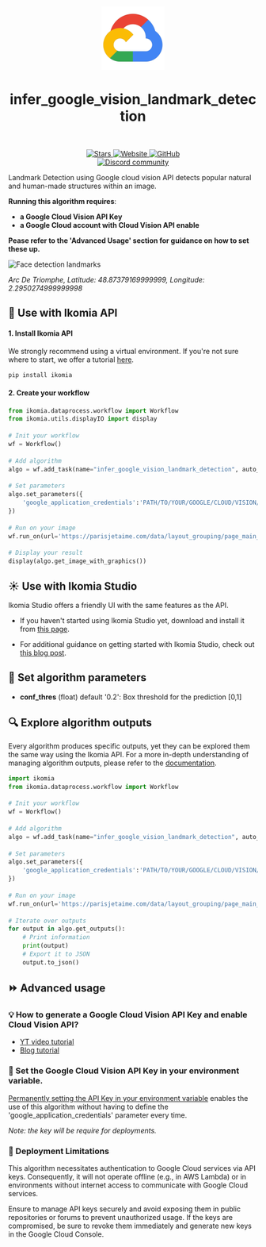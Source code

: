 <div align="center">
  <img src="images/cloud.png" alt="Algorithm icon">
  <h1 align="center">infer_google_vision_landmark_detection</h1>
</div>
<br />
<p align="center">
    <a href="https://github.com/Ikomia-hub/infer_google_vision_landmark_detection">
        <img alt="Stars" src="https://img.shields.io/github/stars/Ikomia-hub/infer_google_vision_landmark_detection">
    </a>
    <a href="https://app.ikomia.ai/hub/">
        <img alt="Website" src="https://img.shields.io/website/http/app.ikomia.ai/en.svg?down_color=red&down_message=offline&up_message=online">
    </a>
    <a href="https://github.com/Ikomia-hub/infer_google_vision_landmark_detection/blob/main/LICENSE.md">
        <img alt="GitHub" src="https://img.shields.io/github/license/Ikomia-hub/infer_google_vision_landmark_detection.svg?color=blue">
    </a>    
    <br>
    <a href="https://discord.com/invite/82Tnw9UGGc">
        <img alt="Discord community" src="https://img.shields.io/badge/Discord-white?style=social&logo=discord">
    </a> 
</p>


Landmark Detection using Google cloud vision API detects popular natural and human-made structures within an image. 

**Running this algorithm requires**: 
- **a Google Cloud Vision API Key**
- **a Google Cloud account with Cloud Vision API enable**

**Pease refer to the 'Advanced Usage' section for guidance on how to set these up.**


![Face detection landmarks](https://raw.githubusercontent.com/Ikomia-hub/infer_google_vision_landmark_detection/main/images/output.jpg)

*Arc De Triomphe, Latitude: 48.87379169999999, Longitude: 2.2950274999999998*


## :rocket: Use with Ikomia API

#### 1. Install Ikomia API

We strongly recommend using a virtual environment. If you're not sure where to start, we offer a tutorial [here](https://www.ikomia.ai/blog/a-step-by-step-guide-to-creating-virtual-environments-in-python).

```sh
pip install ikomia
```

#### 2. Create your workflow


```python
from ikomia.dataprocess.workflow import Workflow
from ikomia.utils.displayIO import display

# Init your workflow
wf = Workflow()

# Add algorithm
algo = wf.add_task(name="infer_google_vision_landmark_detection", auto_connect=True)

# Set parameters
algo.set_parameters({
    'google_application_credentials':'PATH/TO/YOUR/GOOGLE/CLOUD/VISION/API/KEY.json '
})

# Run on your image
wf.run_on(url='https://parisjetaime.com/data/layout_grouping/page_main_image/55936_arc-de-triomphe.600w.jpg?ver=1674065256')

# Display your result
display(algo.get_image_with_graphics())
```

## :sunny: Use with Ikomia Studio

Ikomia Studio offers a friendly UI with the same features as the API.

- If you haven't started using Ikomia Studio yet, download and install it from [this page](https://www.ikomia.ai/studio).

- For additional guidance on getting started with Ikomia Studio, check out [this blog post](https://www.ikomia.ai/blog/how-to-get-started-with-ikomia-studio).

## :pencil: Set algorithm parameters

- **conf_thres** (float) default '0.2': Box threshold for the prediction [0,1]



## :mag: Explore algorithm outputs

Every algorithm produces specific outputs, yet they can be explored them the same way using the Ikomia API. For a more in-depth understanding of managing algorithm outputs, please refer to the [documentation](https://ikomia-dev.github.io/python-api-documentation/advanced_guide/IO_management.html).

```python
import ikomia
from ikomia.dataprocess.workflow import Workflow

# Init your workflow
wf = Workflow()

# Add algorithm
algo = wf.add_task(name="infer_google_vision_landmark_detection", auto_connect=True)

# Set parameters
algo.set_parameters({
    'google_application_credentials':'PATH/TO/YOUR/GOOGLE/CLOUD/VISION/API/KEY.json '
})

# Run on your image
wf.run_on(url='https://parisjetaime.com/data/layout_grouping/page_main_image/55936_arc-de-triomphe.600w.jpg?ver=1674065256')

# Iterate over outputs
for output in algo.get_outputs():
    # Print information
    print(output)
    # Export it to JSON
    output.to_json()
```

## :fast_forward: Advanced usage 

 ### :bulb: How to generate a Google Cloud Vision API Key and enable Cloud Vision API?
- [YT video tutorial](https://www.youtube.com/watch?v=kZ3OL3AN_IA&t=157s)
- [Blog tutorial](https://daminion.net/docs/how-to-get-google-cloud-vision-api-key/)


### :key: Set the Google Cloud Vision API Key in your environment variable. 
[Permanently setting the API Key in your environment variable](https://medium.com/@kapilgorve/set-environment-variable-in-windows-and-wsl-linux-in-terminal-c5e11138e807) enables the use of this algorithm without having to define the 'google_application_credentials' parameter every time.


*Note: the key will be require for deployments.*



###  :red_circle: Deployment Limitations
This algorithm necessitates authentication to Google Cloud services via API keys. Consequently, it will not operate offline (e.g., in AWS Lambda) or in environments without internet access to communicate with Google Cloud services.

Ensure to manage API keys securely and avoid exposing them in public repositories or forums to prevent unauthorized usage. If the keys are compromised, be sure to revoke them immediately and generate new keys in the Google Cloud Console.